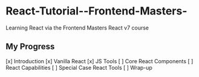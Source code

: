 # React-Tutorial--Frontend-Masters-

Learning React via the Frontend Masters React v7 course

## My Progress ##
[x] Introduction
[x] Vanilla React
[x] JS Tools
[ ] Core React Components
[ ] React Capabilities
[ ] Special Case React Tools
[ ] Wrap-up
